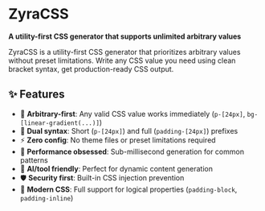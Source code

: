 # ZyraCSS

**A utility-first CSS generator that supports unlimited arbitrary values**

ZyraCSS is a utility-first CSS generator that prioritizes arbitrary values without preset limitations. Write any CSS value you need using clean bracket syntax, get production-ready CSS output.

## ✨ Features

- 🎯 **Arbitrary-first**: Any valid CSS value works immediately (`p-[24px]`, `bg-[linear-gradient(...)]`)
- 🔧 **Dual syntax**: Short (`p-[24px]`) and full (`padding-[24px]`) prefixes
- ⚡ **Zero config**: No theme files or preset limitations required
- 🚀 **Performance obsessed**: Sub-millisecond generation for common patterns
- 🤖 **AI/tool friendly**: Perfect for dynamic content generation
- 🛡️ **Security first**: Built-in CSS injection prevention
- 📱 **Modern CSS**: Full support for logical properties (`padding-block`, `padding-inline`)
